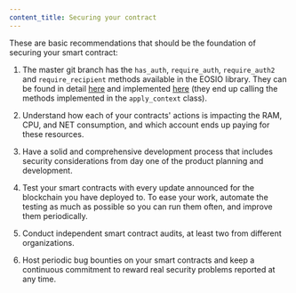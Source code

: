 ```yaml
---
content_title: Securing your contract
---
```


These are basic recommendations that should be the foundation of securing your smart contract:

1. The master git branch has the `has_auth`, `require_auth`, `require_auth2` and `require_recipient` methods available in the EOSIO library.  They can be found in detail [here](https://armoniax.github.io/amax.cdt/1.6.0-rc1/group__action.html#function-requirerecipient) and implemented [here](https://github.com/EOSIO/eos/blob/3fddb727b8f3615917707281dfd3dd3cc5d3d66d/libraries/chain/apply_context.cpp#L144) (they end up calling the methods implemented in the `apply_context` class).

2. Understand how each of your contracts' actions is impacting the RAM, CPU, and NET consumption, and which account ends up paying for these resources.

3. Have a solid and comprehensive development process that includes security considerations from day one of the product planning and development.

4. Test your smart contracts with every update announced for the blockchain you have deployed to. To ease your work, automate the testing as much as possible so you can run them often, and improve them periodically.

5. Conduct independent smart contract audits, at least two from different organizations.

6. Host periodic bug bounties on your smart contracts and keep a continuous commitment to reward real security problems reported at any time.
